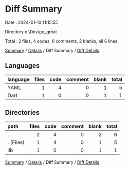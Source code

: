 # Diff Summary

Date : 2024-01-10 11:15:55

Directory e:\\Dev\\go_great

Total : 2 files,  4 codes, 0 comments, 2 blanks, all 6 lines

[Summary](results.md) / [Details](details.md) / Diff Summary / [Diff Details](diff-details.md)

## Languages
| language | files | code | comment | blank | total |
| :--- | ---: | ---: | ---: | ---: | ---: |
| YAML | 1 | 4 | 0 | 1 | 5 |
| Dart | 1 | 0 | 0 | 1 | 1 |

## Directories
| path | files | code | comment | blank | total |
| :--- | ---: | ---: | ---: | ---: | ---: |
| . | 2 | 4 | 0 | 2 | 6 |
| . (Files) | 1 | 4 | 0 | 1 | 5 |
| lib | 1 | 0 | 0 | 1 | 1 |

[Summary](results.md) / [Details](details.md) / Diff Summary / [Diff Details](diff-details.md)